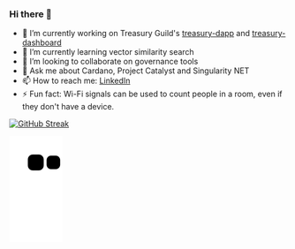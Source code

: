 ### Hi there 👋

- 🔭 I’m currently working on Treasury Guild's [treasury-dapp](https://github.com/treasuryguild/treasury-dapp) and [treasury-dashboard](https://github.com/treasuryguild/treasury-dashboard)
- 🌱 I’m currently learning vector similarity search
- 👯 I’m looking to collaborate on governance tools
- 💬 Ask me about Cardano, Project Catalyst and Singularity NET
- 📫 How to reach me: [LinkedIn](https://www.linkedin.com/in/andré-diamond-45871242/)
- ⚡ Fun fact: Wi-Fi signals can be used to count people in a room, even if they don't have a device.

[![GitHub Streak](https://github-readme-streak-stats.herokuapp.com/?user=Andre-Diamond&theme=dark)](https://git.io/streak-stats)

![snake gif](https://github.com/Andre-Diamond/Andre-Diamond/blob/output/github-contribution-grid-snake-dark.svg)
